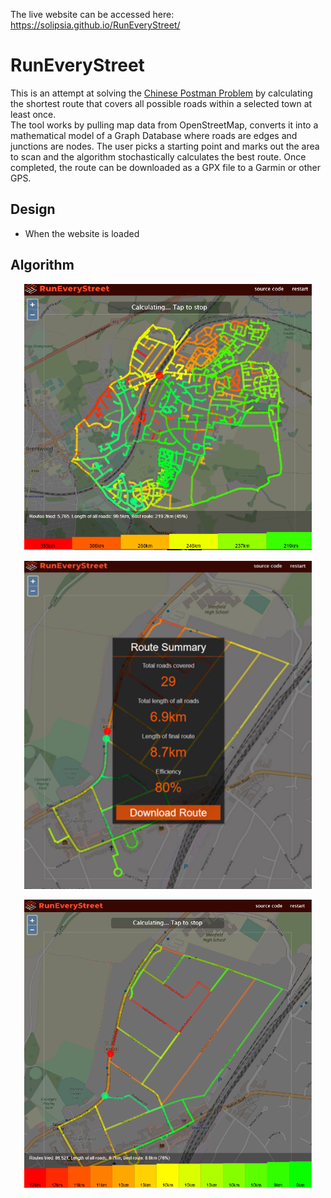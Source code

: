 The live website can be accessed here: https://solipsia.github.io/RunEveryStreet/
# RunEveryStreet
This is an attempt at solving the [Chinese Postman Problem](https://en.wikipedia.org/wiki/Route_inspection_problem) by calculating the shortest route that covers all possible roads within a selected town at least once.
<br/>
The tool works by pulling map data from OpenStreetMap, converts it into a mathematical model of a Graph Database where roads are edges and junctions are nodes. The user picks a starting point and marks out the area to scan and the algorithm stochastically calculates the best route. Once completed, the route can be downloaded as a GPX file to a Garmin or other GPS.
## Design
- When the website is loaded

## Algorithm
<p align="center">
  <img width="460" src="/docs/Square.png">
</p>
<p align="center">
  <img width="460" src="/docs/DownloadRoute.png"> 
</p>
<p align="center">
  <img width="460" src="/docs/Calculating.png">
</p>